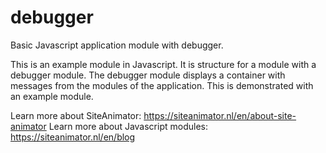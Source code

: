 # debugger
Basic Javascript application module with debugger.

This is an example module in Javascript.
It is structure for a module with a debugger module.
The debugger module displays a container with messages from the modules of the application.
This is demonstrated with an example module.

Learn more about SiteAnimator: https://siteanimator.nl/en/about-site-animator
Learn more about Javascript modules: https://siteanimator.nl/en/blog